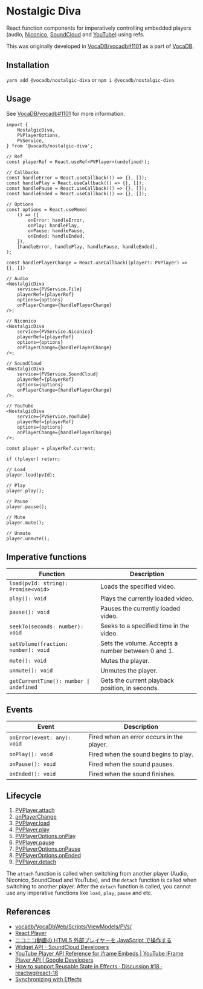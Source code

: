 # Nostalgic Diva

React function components for imperatively controlling embedded players (audio, [Niconico](https://www.nicovideo.jp/), [SoundCloud](https://soundcloud.com/) and [YouTube](https://www.youtube.com/)) using refs.

This was originally developed in [VocaDB/vocadb#1101](https://github.com/VocaDB/vocadb/pull/1101) as a part of [VocaDB](https://github.com/VocaDB/vocadb).

## Installation

`yarn add @vocadb/nostalgic-diva` or `npm i @vocadb/nostalgic-diva`

## Usage

See [VocaDB/vocadb#1101](https://github.com/VocaDB/vocadb/pull/1101) for more information.

```tsx
import {
    NostalgicDiva,
    PVPlayerOptions,
    PVService,
} from '@vocadb/nostalgic-diva';
```

```tsx
// Ref
const playerRef = React.useRef<PVPlayer>(undefined!);

// Callbacks
const handleError = React.useCallback(() => {}, []);
const handlePlay = React.useCallback(() => {}, []);
const handlePause = React.useCallback(() => {}, []);
const handleEnded = React.useCallback(() => {}, []);

// Options
const options = React.useMemo(
    () => ({
        onError: handleError,
        onPlay: handlePlay,
        onPause: handlePause,
        onEnded: handleEnded,
    }),
    [handleError, handlePlay, handlePause, handleEnded],
);

const handlePlayerChange = React.useCallback((player?: PVPlayer) => {}, [])

// Audio
<NostalgicDiva
    service={PVService.File}
    playerRef={playerRef}
    options={options}
    onPlayerChange={handlePlayerChange}
/>;

// Niconico
<NostalgicDiva
    service={PVService.Niconico}
    playerRef={playerRef}
    options={options}
    onPlayerChange={handlePlayerChange}
/>;

// SoundCloud
<NostalgicDiva
    service={PVService.SoundCloud}
    playerRef={playerRef}
    options={options}
    onPlayerChange={handlePlayerChange}
/>;

// YouTube
<NostalgicDiva
    service={PVService.YouTube}
    playerRef={playerRef}
    options={options}
    onPlayerChange={handlePlayerChange}
/>;
```

```tsx
const player = playerRef.current;

if (!player) return;

// Load
player.load(pvId);

// Play
player.play();

// Pause
player.pause();

// Mute
player.mute();

// Unmute
player.unmute();
```

## Imperative functions

| Function | Description |
| --- | --- |
| `load(pvId: string): Promise<void>` | Loads the specified video. |
| `play(): void` | Plays the currently loaded video. |
| `pause(): void` | Pauses the currently loaded video. |
| `seekTo(seconds: number): void` | Seeks to a specified time in the video. |
| `setVolume(fraction: number): void` | Sets the volume. Accepts a number between 0 and 1. |
| `mute(): void` | Mutes the player. |
| `unmute(): void` | Unmutes the player. |
| `getCurrentTime(): number \| undefined` | Gets the current playback position, in seconds. |

## Events

| Event | Description |
| --- | --- |
| `onError(event: any): void` | Fired when an error occurs in the player. |
| `onPlay(): void` | Fired when the sound begins to play. |
| `onPause(): void` | Fired when the sound pauses. |
| `onEnded(): void` | Fired when the sound finishes. |

## Lifecycle

1. [PVPlayer.attach](https://github.com/VocaDB/nostalgic-diva/blob/f60ba4174b0592e43511935d25a19b27a8f3cb62/src/players/PVPlayer.ts#L22)
1. [onPlayerChange](https://github.com/VocaDB/nostalgic-diva/blob/84307a7cc1eb1e72f1bd69eb056efd79ce819d84/src/components/EmbedPV.tsx#L9)
1. [PVPlayer.load](https://github.com/VocaDB/nostalgic-diva/blob/f60ba4174b0592e43511935d25a19b27a8f3cb62/src/players/PVPlayer.ts#L24)
1. [PVPlayer.play](https://github.com/VocaDB/nostalgic-diva/blob/f60ba4174b0592e43511935d25a19b27a8f3cb62/src/players/PVPlayer.ts#L25)
1. [PVPlayerOptions.onPlay](https://github.com/VocaDB/nostalgic-diva/blob/f60ba4174b0592e43511935d25a19b27a8f3cb62/src/players/PVPlayer.ts#L3)
1. [PVPlayer.pause](https://github.com/VocaDB/nostalgic-diva/blob/f60ba4174b0592e43511935d25a19b27a8f3cb62/src/players/PVPlayer.ts#L26)
1. [PVPlayerOptions.onPause](https://github.com/VocaDB/nostalgic-diva/blob/f60ba4174b0592e43511935d25a19b27a8f3cb62/src/players/PVPlayer.ts#L4)
1. [PVPlayerOptions.onEnded](https://github.com/VocaDB/nostalgic-diva/blob/f60ba4174b0592e43511935d25a19b27a8f3cb62/src/players/PVPlayer.ts#L5)
1. [PVPlayer.detach](https://github.com/VocaDB/nostalgic-diva/blob/f60ba4174b0592e43511935d25a19b27a8f3cb62/src/players/PVPlayer.ts#L23)

The `attach` function is called when switching from another player (Audio, Niconico, SoundCloud and YouTube), and the `detach` function is called when switching to another player. After the `detach` function is called, you cannot use any imperative functions like `load`, `play`, `pause` and etc.

## References

-   [vocadb/VocaDbWeb/Scripts/ViewModels/PVs/](https://github.com/VocaDB/vocadb/tree/5304e764cf423f07b424e94266e415db40d11f28/VocaDbWeb/Scripts/ViewModels/PVs)
-   [React Player](https://github.com/cookpete/react-player)
-   [ニコニコ動画の HTML5 外部プレイヤーを JavaScript で操作する](https://blog.hayu.io/web/create/nicovideo-embed-player-api/)
-   [Widget API - SoundCloud Developers](https://developers.soundcloud.com/docs/api/html5-widget)
-   [YouTube Player API Reference for iframe Embeds | YouTube IFrame Player API | Google Developers](https://developers.google.com/youtube/iframe_api_reference)
-   [How to support Reusable State in Effects · Discussion #18 · reactwg/react-18](https://github.com/reactwg/react-18/discussions/18)
-   [Synchronizing with Effects](https://beta.reactjs.org/learn/synchronizing-with-effects#how-to-handle-the-effect-firing-twice-in-development)
